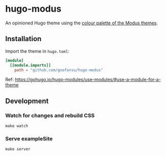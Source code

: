 # hugo-modus

An opinioned Hugo theme using the [colour palette of the Modus themes](https://protesilaos.com/emacs/modus-themes-colors).

## Installation

Import the theme in `hugo.toml`:

```toml
[module]
  [[module.imports]]
    path = "github.com/goofansu/hugo-modus"
```

Ref: https://gohugo.io/hugo-modules/use-modules/#use-a-module-for-a-theme

## Development

### Watch for changes and rebuild CSS
```shell
make watch
```

### Serve exampleSite
```shell
make server
```
